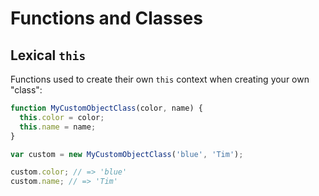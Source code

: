 Functions and Classes
=====================

## Lexical `this`

Functions used to create their own `this` context when creating your own "class":

```js
function MyCustomObjectClass(color, name) {
  this.color = color;
  this.name = name;
}

var custom = new MyCustomObjectClass('blue', 'Tim');

custom.color; // => 'blue'
custom.name; // => 'Tim'
```

